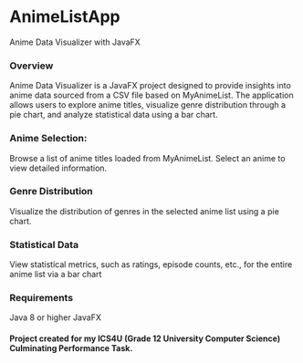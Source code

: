 # AnimeListApp 
Anime Data Visualizer with JavaFX

### Overview
Anime Data Visualizer is a JavaFX project designed to provide insights into anime data sourced from a CSV file based on MyAnimeList. The application allows users to explore anime titles, visualize genre distribution through a pie chart, and analyze statistical data using a bar chart.

### Anime Selection:
Browse a list of anime titles loaded from MyAnimeList.
Select an anime to view detailed information.

### Genre Distribution
Visualize the distribution of genres in the selected anime list using a pie chart.

### Statistical Data
View statistical metrics, such as ratings, episode counts, etc., for the entire anime list via a bar chart

### Requirements
Java 8 or higher
JavaFX

#### Project created for my ICS4U (Grade 12 University Computer Science) Culminating Performance Task.
